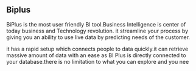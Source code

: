 ## Biplus
BiPlus is the most user friendly BI tool.Business Intelligence is center of today business and Technology revolution. it streamline your process by giving you an ability to use live data by predicting needs of the customer.

it has a rapid setup which connects people to data quickly.it can retrieve massive amount of data with an ease as BI Plus is directly connected to your database.there is no limitation to what you can explore and you nee
<!--stackedit_data:
eyJoaXN0b3J5IjpbLTExODA2MDk4OTFdfQ==
-->